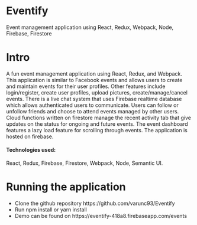 # Eventify
Event management application using React, Redux, Webpack, Node, Firebase, Firestore

<h1>Intro</h1>
<p>
A fun event management application using React, Redux, and Webpack.
This application is similar to Facebook events and allows users to create and maintain events for their user profiles.
Other features include login/register, create user profiles, upload pictures, create/manage/cancel events.
There is a live chat system that uses Firebase realtime database which allows authenticated users to communicate.
Users can follow or unfollow friends and choose to attend events managed by other users.
Cloud functions written on firestore manage the recent activity tab that give updates on the status for ongoing and future events.
The event dashboard features a lazy load feature for scrolling through events.
The application is hosted on firebase.
</p>

<h4>Technologies used:</h4> React, Redux, Firebase, Firestore, Webpack, Node, Semantic UI.

<h1>Running the application</h1>
<ul>
  <li>Clone the github repository https://github.com/varunc93/Eventify</li>
  <li>Run npm install or yarn install</li>
  <li>Demo can be found on https://eventify-418a8.firebaseapp.com/events</li>
</ul>
